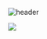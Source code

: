 ![header](https://capsule-render.vercel.app/api?type=waving&color=gradient&height=120&animation=fadeIn&section=footer&text=🚗🚘🚛&fontAlign=70)



<a href="https://opgc.me/#/users/backnback" target="_blank"><img src="https://api.opgc.me/githubs/users/backnback/tag/?theme=basic" /></a>
